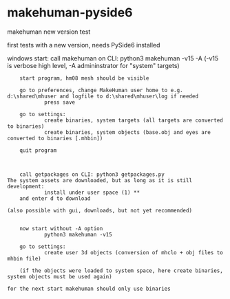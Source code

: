 # makehuman-pyside6
makehuman new version test

first tests with a new version, needs PySide6 installed

windows start:
        call makehuman on CLI: python3 makehuman -v15 -A
        (-v15 is verbose high level, -A admininstrator for "system" targets)

        start program, hm08 mesh should be visible

        go to preferences, change MakeHuman user home to e.g. d:\shared\mhuser and logfile to d:\shared\mhuser\log if needed
                press save

        go to settings:
                create binaries, system targets (all targets are converted to binaries)
                create binaries, system objects (base.obj and eyes are converted to binaries [.mhbin])

        quit program



        call getpackages on CLI: python3 getpackages.py
	The system assets are downloaded, but as long as it is still development:
                install under user space (1) **
		and enter d to download

	(also possible with gui, downloads, but not yet recommended)


        now start without -A option
                python3 makehuman -v15

        go to settings:
                create user 3d objects (conversion of mhclo + obj files to mhbin file)

		(if the objects were loaded to system space, here create binaries, system objects must be used again)

	for the next start makehuman should only use binaries
